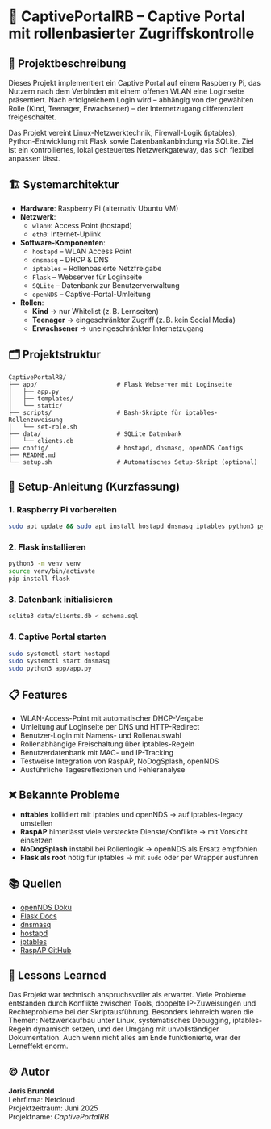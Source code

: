 
# 📡 CaptivePortalRB – Captive Portal mit rollenbasierter Zugriffskontrolle

## 🧩 Projektbeschreibung

Dieses Projekt implementiert ein Captive Portal auf einem Raspberry Pi, das Nutzern nach dem Verbinden mit einem offenen WLAN eine Loginseite präsentiert. Nach erfolgreichem Login wird – abhängig von der gewählten Rolle (Kind, Teenager, Erwachsener) – der Internetzugang differenziert freigeschaltet.

Das Projekt vereint Linux-Netzwerktechnik, Firewall-Logik (iptables), Python-Entwicklung mit Flask sowie Datenbankanbindung via SQLite. Ziel ist ein kontrolliertes, lokal gesteuertes Netzwerkgateway, das sich flexibel anpassen lässt.

## 🏗️ Systemarchitektur

- **Hardware**: Raspberry Pi (alternativ Ubuntu VM)
- **Netzwerk**:
  - `wlan0`: Access Point (hostapd)
  - `eth0`: Internet-Uplink
- **Software-Komponenten**:
  - `hostapd` – WLAN Access Point
  - `dnsmasq` – DHCP & DNS
  - `iptables` – Rollenbasierte Netzfreigabe
  - `Flask` – Webserver für Loginseite
  - `SQLite` – Datenbank zur Benutzerverwaltung
  - `openNDS` – Captive-Portal-Umleitung
- **Rollen**:
  - **Kind** → nur Whitelist (z. B. Lernseiten)
  - **Teenager** → eingeschränkter Zugriff (z. B. kein Social Media)
  - **Erwachsener** → uneingeschränkter Internetzugang

## 🗂️ Projektstruktur

```
CaptivePortalRB/
├── app/                      # Flask Webserver mit Loginseite
│   ├── app.py
│   ├── templates/
│   └── static/
├── scripts/                  # Bash-Skripte für iptables-Rollenzuweisung
│   └── set-role.sh
├── data/                     # SQLite Datenbank
│   └── clients.db
├── config/                   # hostapd, dnsmasq, openNDS Configs
├── README.md
└── setup.sh                  # Automatisches Setup-Skript (optional)
```

## 🚀 Setup-Anleitung (Kurzfassung)

### 1. Raspberry Pi vorbereiten
```bash
sudo apt update && sudo apt install hostapd dnsmasq iptables python3 python3-pip
```

### 2. Flask installieren
```bash
python3 -m venv venv
source venv/bin/activate
pip install flask
```

### 3. Datenbank initialisieren
```bash
sqlite3 data/clients.db < schema.sql
```

### 4. Captive Portal starten
```bash
sudo systemctl start hostapd
sudo systemctl start dnsmasq
sudo python3 app/app.py
```

## 📋 Features

- WLAN-Access-Point mit automatischer DHCP-Vergabe
- Umleitung auf Loginseite per DNS und HTTP-Redirect
- Benutzer-Login mit Namens- und Rollenauswahl
- Rollenabhängige Freischaltung über iptables-Regeln
- Benutzerdatenbank mit MAC- und IP-Tracking
- Testweise Integration von RaspAP, NoDogSplash, openNDS
- Ausführliche Tagesreflexionen und Fehleranalyse

## ❌ Bekannte Probleme

- **nftables** kollidiert mit iptables und openNDS → auf iptables-legacy umstellen
- **RaspAP** hinterlässt viele versteckte Dienste/Konflikte → mit Vorsicht einsetzen
- **NoDogSplash** instabil bei Rollenlogik → openNDS als Ersatz empfohlen
- **Flask als root** nötig für iptables → mit `sudo` oder per Wrapper ausführen

## 📚 Quellen

- [openNDS Doku](https://opennds.readthedocs.io/en/stable/)
- [Flask Docs](https://flask.palletsprojects.com/)
- [dnsmasq](http://www.thekelleys.org.uk/dnsmasq/doc.html)
- [hostapd](https://w1.fi/hostapd/)
- [iptables](https://man7.org/linux/man-pages/man8/iptables.8.html)
- [RaspAP GitHub](https://github.com/RaspAP/raspap-webgui)

## 🧠 Lessons Learned

Das Projekt war technisch anspruchsvoller als erwartet. Viele Probleme entstanden durch Konflikte zwischen Tools, doppelte IP-Zuweisungen und Rechteprobleme bei der Skriptausführung. Besonders lehrreich waren die Themen: Netzwerkaufbau unter Linux, systematisches Debugging, iptables-Regeln dynamisch setzen, und der Umgang mit unvollständiger Dokumentation. Auch wenn nicht alles am Ende funktionierte, war der Lerneffekt enorm.

## © Autor

**Joris Brunold**  
Lehrfirma: Netcloud  
Projektzeitraum: Juni 2025  
Projektname: *CaptivePortalRB*

